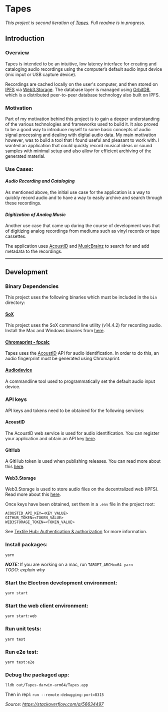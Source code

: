 # Tapes
_This project is second iteration of [Tapes](https://github.com/phonofidelic/Tapes). Full readme is in progress._

## Introduction

### Overview
Tapes is intended to be an intuitive, low latency interface for creating and cataloging audio recordings using the computer’s default audio input device (mic input or USB capture device). 

Recordings are cached locally on the user's computer, and then stored on [IPFS](https://ipfs.io/) via [Web3.Storage](https://web3.storage/). The database layer is managed using [OrbitDB](https://github.com/orbitdb/orbit-db), which is a distributed peer-to-peer database technology also built on IPFS.

### Motivation
Part of my motivation behind this project is to gain a deeper understanding of the various technologies and frameworks used to build it. It also proved to be a good way to introduce myself to some basic concepts of audio signal processing and dealing with digital audio data. My main motivation however, was to build a tool that I found useful and pleasant to work with. I wanted an application that could quickly record musical ideas or sound samples with minimal setup and also allow for efficient archiving of the generated material.

### Use Cases:
#### _Audio Recording and Cataloging_
As mentioned above, the initial use case for the application is a way to quickly record audio and to have a way to easily archive and search through these recordings. 

#### _Digitization of Analog Music_
Another use case that came up during the course of development was that of digitizing analog recordings from mediums such as vinyl records or tape cassettes.

The application uses [AcoustID](https://acoustid.org/) and [MusicBrainz](https://musicbrainz.org/) to search for and add metadata to the recordings.

---

## Development

### Binary Dependencies
This project uses the following binaries which must be included in the `bin` directory:

#### [SoX](http://sox.sourceforge.net/)
This project uses the SoX command line utility (v14.4.2) for recording audio. Install the Mac and Windows binaries from [here](https://sourceforge.net/projects/sox/files/sox/14.4.2/).

#### [Chromaprint - fpcalc](https://acoustid.org/chromaprint)
Tapes uses the [AcoustID](https://acoustid.org/) API for audio identification. In order to do this, an audio fingerprint must be generated using Chromaprint.

#### [Audiodevice](http://whoshacks.blogspot.com/2009/01/change-audio-devices-via-shell-script.html)
A commandline tool used to programmatically set the default audio input device.


### API keys
API keys and tokens need to be obtained for the following services:

#### AcoustID
The AcoustID web service is used for audio identification. You can register your application and obtain an API key [here](https://acoustid.org/webservice).

#### GitHub 
A GitHub token is used when publishing releases. You can read more about this [here](https://www.electronforge.io/config/publishers/github).

#### Web3.Storage
Web3.Storage is used to store audio files on the decentralized web (IPFS). Read more about this [here](https://web3.storage/).

Once keys have been obtained, set them in a `.env` file in the project root:
```
ACOUSTID_API_KEY=<KEY_VALUE>
GITHUB_TOKEN=<TOKEN_VALUE>
WEB3STORAGE_TOKEN=<TOKEN_VALUE>
```
See [Textile Hub: Authentication & authorization](https://textileio.github.io/js-textile/docs/#authentication--authorization) for more information.

### Install packages: 
`yarn`

<i>__NOTE:__</i> If you are working on a mac, run `TARGET_ARCH=x64 yarn` 
</br><i>TODO: explain why</i>

### Start the Electron development environment:
`yarn start`

### Start the web client environment:
`yarn start:web`

### Run unit tests:
`yarn test`

### Run e2e test:
`yarn test:e2e`

### Debug the packaged app:
`lldb out/Tapes-darwin-arm64/Tapes.app`

Then in repl:
`run --remote-debugging-port=8315`

_Source: https://stackoverflow.com/a/56634497_